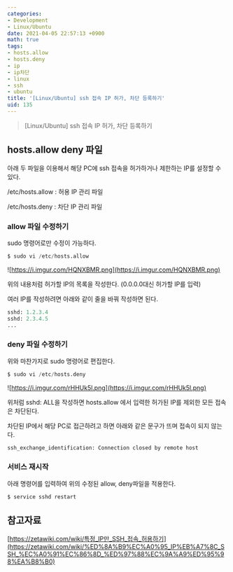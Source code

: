 ```yaml
---
categories:
- Development
- Linux/Ubuntu
date: 2021-04-05 22:57:13 +0900
math: true
tags:
- hosts.allow
- hosts.deny
- ip
- ip차단
- linux
- ssh
- ubuntu
title: '[Linux/Ubuntu] ssh 접속 IP 허가, 차단 등록하기'
uid: 135
---
```


> [Linux/Ubuntu] ssh 접속 IP 허가, 차단 등록하기
> 

## hosts.allow deny 파일

아래 두 파일을 이용해서 해당 PC에 ssh 접속을 허가하거나 제한하는 IP를 설정할 수 있다.

/etc/hosts.allow : 허용 IP 관리 파일

/etc/hosts.deny : 차단 IP 관리 파일

### allow 파일 수정하기

sudo 명령어로만 수정이 가능하다.

```python
$ sudo vi /etc/hosts.allow
```

![https://i.imgur.com/HQNXBMR.png](https://i.imgur.com/HQNXBMR.png)

위의 내용처럼 허가할 IP의 목록을 작성한다. (0.0.0.0대신 허가할 IP를 입력)

여러 IP를 작성하려면 아래와 같이 줄을 바꿔 작성하면 된다.

```python
sshd: 1.2.3.4
sshd: 2.3.4.5
...
```

### deny 파일 수정하기

위와 마찬가지로 sudo 명령어로 편집한다.

```python
$ sudo vi /etc/hosts.deny
```

![https://i.imgur.com/rHHUk5l.png](https://i.imgur.com/rHHUk5l.png)

위처럼 sshd: ALL을 작성하면 hosts.allow 에서 입력한 허가된 IP를 제외한 모든 접속은 차단된다.

차단된 IP에서 해당 PC로 접근하려고 하면 아래와 같은 문구가 뜨며 접속이 되지 않는다.

```python
ssh_exchange_identification: Connection closed by remote host
```

### 서비스 재시작

아래 명령어를 입력하여 위의 수정된 allow, deny파일을 적용한다.

```python
$ service sshd restart
```

## 참고자료

[https://zetawiki.com/wiki/특정_IP만_SSH_접속_허용하기](https://zetawiki.com/wiki/%ED%8A%B9%EC%A0%95_IP%EB%A7%8C_SSH_%EC%A0%91%EC%86%8D_%ED%97%88%EC%9A%A9%ED%95%98%EA%B8%B0)